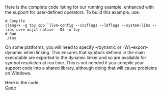 Here is the complete code listing for our running example, enhanced with the support for user-defined operators. 
To build this example, use:

```
# Compile
clang++ -g toy.cpp `llvm-config --cxxflags --ldflags --system-libs --libs core mcjit native` -O3 -o toy
# Run
./toy
```

On some platforms, you will need to specify -rdynamic or -Wl,–export-dynamic when linking. 
This ensures that symbols defined in the main executable are exported to the dynamic linker and so are available for symbol resolution at run time. This is not needed if you compile your support code into a shared library, although doing that will cause problems on Windows.

Here is the code:  
[Code](./main.cpp)
